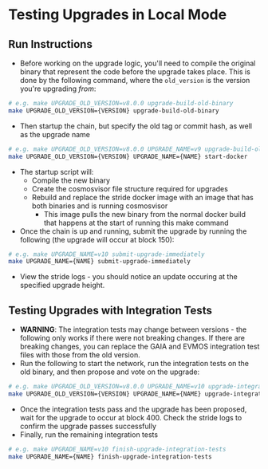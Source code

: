 # Testing Upgrades in Local Mode
## Run Instructions
* Before working on the upgrade logic, you'll need to compile the original binary that represent the code before the upgrade takes place. This is done by the following command, where the `old_version` is the version you're upgrading *from*:
``` bash
# e.g. make UPGRADE_OLD_VERSION=v8.0.0 upgrade-build-old-binary
make UPGRADE_OLD_VERSION={VERSION} upgrade-build-old-binary
```
* Then startup the chain, but specify the old tag or commit hash, as well as the upgrade name
```bash
# e.g. make UPGRADE_OLD_VERSION=v8.0.0 UPGRADE_NAME=v9 upgrade-build-old-binary
make UPGRADE_OLD_VERSION={VERSION} UPGRADE_NAME={NAME} start-docker 
```
* The startup script will:
    * Compile the new binary
    * Create the cosmosvisor file structure required for upgrades
    * Rebuild and replace the stride docker image with an image that has both binaries and is running cosmosvisor
        * This image pulls the new binary from the normal docker build that happens at the start of running this make command
* Once the chain is up and running, submit the upgrade by running the following (the upgrade will occur at block 150):
```bash
# e.g. make UPGRADE_NAME=v10 submit-upgrade-immediately
make UPGRADE_NAME={NAME} submit-upgrade-immediately
```
* View the stride logs - you should notice an update occuring at the specified upgrade height.

## Testing Upgrades with Integration Tests
* **WARNING**: The integration tests may change between versions - the following only works if there were not breaking changes. If there are breaking changes, you can replace the GAIA and EVMOS integration test files with those from the old version.
* Run the following to start the network, run the integration tests on the old binary, and then propose and vote on the upgrade:
```bash
# e.g. make UPGRADE_OLD_VERSION=v8.0.0 UPGRADE_NAME=v10 upgrade-integration-tests-part-1
make UPGRADE_OLD_VERSION={VERSION} UPGRADE_NAME={NAME} upgrade-integration-tests-part-1
```
* Once the integration tests pass and the upgrade has been proposed, wait for the upgrade to occur at block 400. Check the stride logs to confirm the upgrade passes successfully
* Finally, run the remaining integration tests 
```bash
# e.g. make UPGRADE_NAME=v10 finish-upgrade-integration-tests
make UPGRADE_NAME={NAME} finish-upgrade-integration-tests
```
